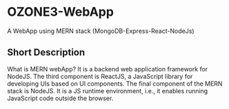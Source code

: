 # OZONE3-WebApp
A WebApp using MERN stack (MongoDB-Express-React-NodeJs)


Short Description
-----------------
What is MERN webApp?
It is a backend web application framework for NodeJS. The third component is ReactJS, a JavaScript library for developing UIs based on UI components. The final component of the MERN stack is NodeJS. It is a JS runtime environment, i.e., it enables running JavaScript code outside the browser.


